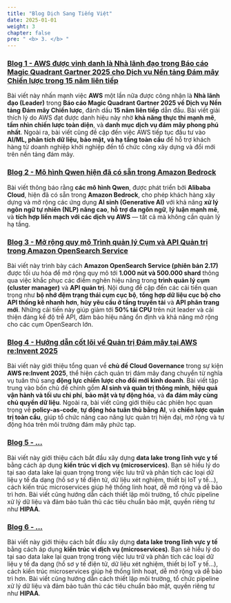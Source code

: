 ```yaml
---
title: "Blog Dịch Sang Tiếng Việt"
date: 2025-01-01
weight: 3
chapter: false
pre: " <b> 3. </b> "
---
```



### [Blog 1 - AWS được vinh danh là Nhà lãnh đạo trong Báo cáo Magic Quadrant Gartner 2025 cho Dịch vụ Nền tảng Đám mây Chiến lược trong 15 năm liên tiếp](3.1-Blog1/)
Bài viết này nhấn mạnh việc **AWS** một lần nữa được công nhận là **Nhà lãnh đạo (Leader)** trong **Báo cáo Magic Quadrant Gartner 2025 về Dịch vụ Nền tảng Đám mây Chiến lược**, đánh dấu **15 năm liên tiếp** dẫn đầu. Bài viết giải thích lý do AWS đạt được danh hiệu này nhờ **khả năng thực thi mạnh mẽ**, **tầm nhìn chiến lược toàn diện**, và **danh mục dịch vụ đám mây phong phú nhất**. Ngoài ra, bài viết cũng đề cập đến việc AWS tiếp tục đầu tư vào **AI/ML, phân tích dữ liệu, bảo mật, và hạ tầng toàn cầu** để hỗ trợ khách hàng từ doanh nghiệp khởi nghiệp đến tổ chức công xây dựng và đổi mới trên nền tảng đám mây.

### [Blog 2 - Mô hình Qwen hiện đã có sẵn trong Amazon Bedrock](3.2-Blog2/)
Bài viết thông báo rằng **các mô hình Qwen**, được phát triển bởi **Alibaba Cloud**, hiện đã có sẵn trong **Amazon Bedrock**, cho phép khách hàng xây dựng và mở rộng các ứng dụng **AI sinh (Generative AI)** với khả năng **xử lý ngôn ngữ tự nhiên (NLP) nâng cao**, **hỗ trợ đa ngôn ngữ**, **lý luận mạnh mẽ**, và **tích hợp liền mạch với các dịch vụ AWS** — tất cả mà không cần quản lý hạ tầng.

### [Blog 3 - Mở rộng quy mô Trình quản lý Cụm và API Quản trị trong Amazon OpenSearch Service](3.3-Blog3/)
Bài viết này trình bày cách **Amazon OpenSearch Service (phiên bản 2.17)** được tối ưu hóa để mở rộng quy mô tới **1.000 nút và 500.000 shard** thông qua việc khắc phục các điểm nghẽn hiệu năng trong **trình quản lý cụm (cluster manager)** và **API quản trị**. Nội dung đề cập đến các cải tiến quan trọng như **bộ nhớ đệm trạng thái cụm cục bộ**, **tổng hợp dữ liệu cục bộ cho API thống kê nhanh hơn**, **hủy yêu cầu ở tầng truyền tải** và **API phân trang mới**. Những cải tiến này giúp giảm tới **50% tải CPU** trên nút leader và cải thiện đáng kể độ trễ API, đảm bảo hiệu năng ổn định và khả năng mở rộng cho các cụm OpenSearch lớn.

### [Blog 4 - Hướng dẫn cốt lõi về Quản trị Đám mây tại AWS re:Invent 2025](3.4-Blog4/)
Bài viết này giới thiệu tổng quan về **chủ đề Cloud Governance** trong sự kiện **AWS re:Invent 2025**, thể hiện cách quản trị đám mây đang chuyển từ nghĩa vụ tuân thủ sang **động lực chiến lược cho đổi mới kinh doanh**. Bài viết tập trung vào bốn chủ đề chính gồm **AI sinh và quản trị thông minh**, **hiệu quả vận hành và tối ưu chi phí**, **bảo mật và tự động hóa**, và **đa đám mây cùng chủ quyền dữ liệu**. Ngoài ra, bài viết cũng giới thiệu các phiên học quan trọng về **policy-as-code**, **tự động hóa tuân thủ bằng AI**, và **chiến lược quản trị toàn cầu**, giúp tổ chức nâng cao năng lực quản trị hiện đại, mở rộng và tự động hóa trên môi trường đám mây phức tạp.

### [Blog 5 - ...](3.5-Blog5/)
Bài viết này giới thiệu cách bắt đầu xây dựng **data lake trong lĩnh vực y tế** bằng cách áp dụng **kiến trúc vi dịch vụ (microservices)**. Bạn sẽ hiểu lý do tại sao data lake lại quan trọng trong việc lưu trữ và phân tích các loại dữ liệu y tế đa dạng (hồ sơ y tế điện tử, dữ liệu xét nghiệm, thiết bị IoT y tế…), cách kiến trúc microservices giúp hệ thống linh hoạt, dễ mở rộng và dễ bảo trì hơn. Bài viết cũng hướng dẫn cách thiết lập môi trường, tổ chức pipeline xử lý dữ liệu và đảm bảo tuân thủ các tiêu chuẩn bảo mật, quyền riêng tư như **HIPAA**.

### [Blog 6 - ...](3.6-Blog6/)
Bài viết này giới thiệu cách bắt đầu xây dựng **data lake trong lĩnh vực y tế** bằng cách áp dụng **kiến trúc vi dịch vụ (microservices)**. Bạn sẽ hiểu lý do tại sao data lake lại quan trọng trong việc lưu trữ và phân tích các loại dữ liệu y tế đa dạng (hồ sơ y tế điện tử, dữ liệu xét nghiệm, thiết bị IoT y tế…), cách kiến trúc microservices giúp hệ thống linh hoạt, dễ mở rộng và dễ bảo trì hơn. Bài viết cũng hướng dẫn cách thiết lập môi trường, tổ chức pipeline xử lý dữ liệu và đảm bảo tuân thủ các tiêu chuẩn bảo mật, quyền riêng tư như **HIPAA**.
